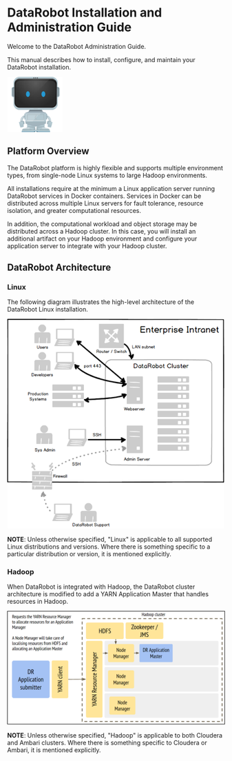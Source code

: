 # DataRobot Installation and Administration Guide

Welcome to the DataRobot Administration Guide.

This manual describes how to install, configure, and maintain your DataRobot
installation.

<img src="common-resources/datarobot-robot.png" alt="datarobot-logo"/>

## Platform Overview

The DataRobot platform is highly flexible and supports multiple environment
types, from single-node Linux systems to large Hadoop environments.

All installations require at the minimum a Linux application server running
DataRobot services in Docker containers. Services in Docker can be distributed
across multiple Linux servers for fault tolerance, resource isolation, and
greater computational resources.

In addition, the computational workload and object storage may be distributed
across a Hadoop cluster. In this case, you will install an additional artifact
on your Hadoop environment and configure your application server to
integrate with your Hadoop cluster.

## DataRobot Architecture

### Linux

The following diagram illustrates the high-level architecture of the DataRobot
Linux installation.

<img src="common-resources/architecture.png" alt="datarobot-architecture"/>

**NOTE**: Unless otherwise specified, "Linux" is applicable to all supported
Linux distributions and versions. Where there is something specific to a
particular distribution or version, it is mentioned explicitly.

### Hadoop

When DataRobot is integrated with Hadoop, the DataRobot cluster architecture is
modified to add a YARN Application Master that handles resources in Hadoop.

<img src="common-resources/hadoop-arch.png" style="border:1px solid black"/>

**NOTE**: Unless otherwise specified, "Hadoop" is applicable to both Cloudera
and Ambari clusters. Where there is something specific to Cloudera or
Ambari, it is mentioned explicitly.
